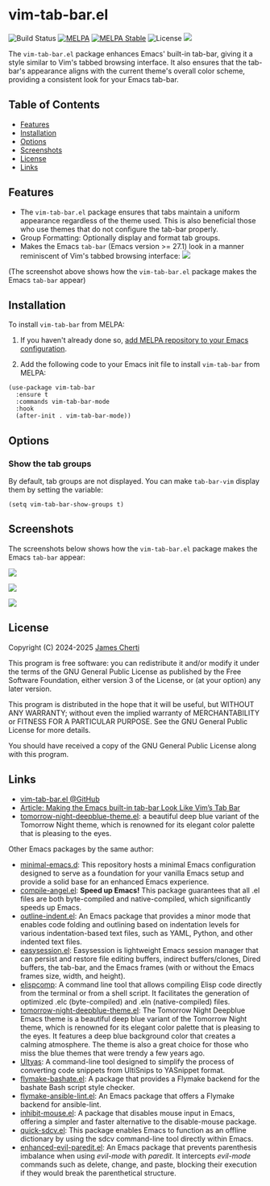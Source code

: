 # vim-tab-bar.el
![Build Status](https://github.com/jamescherti/vim-tab-bar.el/actions/workflows/ci.yml/badge.svg)
[![MELPA](https://melpa.org/packages/vim-tab-bar-badge.svg)](https://melpa.org/#/vim-tab-bar)
[![MELPA Stable](https://stable.melpa.org/packages/vim-tab-bar-badge.svg)](https://stable.melpa.org/#/vim-tab-bar)
![License](https://img.shields.io/github/license/jamescherti/vim-tab-bar.el)
![](https://raw.githubusercontent.com/jamescherti/vim-tab-bar.el/main/.screenshots/made-for-gnu-emacs.svg)

The `vim-tab-bar.el` package enhances Emacs' built-in tab-bar, giving it a style similar to Vim's tabbed browsing interface. It also ensures that the tab-bar's appearance aligns with the current theme's overall color scheme, providing a consistent look for your Emacs tab-bar.

## Table of Contents

- [Features](#features)
- [Installation](#installation)
- [Options](#options)
- [Screenshots](#screenshots)
- [License](#license)
- [Links](#links)

## Features

- The `vim-tab-bar.el` package ensures that tabs maintain a uniform appearance regardless of the theme used. This is also beneficial those who use themes that do not configure the tab-bar properly.
- Group Formatting: Optionally display and format tab groups.
- Makes the Emacs `tab-bar` (Emacs version >= 27.1) look in a manner reminiscent of Vim's tabbed browsing interface:
![](https://raw.githubusercontent.com/jamescherti/vim-tab-bar.el/main/.screenshots/emacs-tab-like-vim.png)

(The screenshot above shows how the `vim-tab-bar.el` package makes the Emacs `tab-bar` appear)

## Installation

To install `vim-tab-bar` from MELPA:

1. If you haven't already done so, [add MELPA repository to your Emacs configuration](https://melpa.org/#/getting-started).

2. Add the following code to your Emacs init file to install `vim-tab-bar` from MELPA:
```emacs-lisp
(use-package vim-tab-bar
  :ensure t
  :commands vim-tab-bar-mode
  :hook
  (after-init . vim-tab-bar-mode))
```

## Options

### Show the tab groups

By default, tab groups are not displayed. You can make `tab-bar-vim` display them by setting the variable:
``` emacs-lisp
(setq vim-tab-bar-show-groups t)
```

###

## Screenshots

The screenshots below shows how the `vim-tab-bar.el` package makes the Emacs `tab-bar` appear:

![](https://raw.githubusercontent.com/jamescherti/vim-tab-bar.el/main/.screenshots/emacs-tab-like-vim-tomorrow-night-deepblue.png)

![](https://raw.githubusercontent.com/jamescherti/vim-tab-bar.el/main/.screenshots/emacs-tab-like-vim-tango-dark.png)

![](https://raw.githubusercontent.com/jamescherti/vim-tab-bar.el/main/.screenshots/emacs-tab-like-vim.png)

## License

Copyright (C) 2024-2025 [James Cherti](https://www.jamescherti.com)

This program is free software: you can redistribute it and/or modify it under the terms of the GNU General Public License as published by the Free Software Foundation, either version 3 of the License, or (at your option) any later version.

This program is distributed in the hope that it will be useful, but WITHOUT ANY WARRANTY; without even the implied warranty of MERCHANTABILITY or FITNESS FOR A PARTICULAR PURPOSE. See the GNU General Public License for more details.

You should have received a copy of the GNU General Public License along with this program.

## Links

- [vim-tab-bar.el @GitHub](https://github.com/jamescherti/vim-tab-bar.el)
- [Article: Making the Emacs built-in tab-bar Look Like Vim’s Tab Bar](https://www.jamescherti.com/emacs-tab-bar-vim-style-colors/)
-  [tomorrow-night-deepblue-theme.el](https://github.com/jamescherti/tomorrow-night-deepblue-theme.el): a beautiful deep blue variant of the Tomorrow Night theme, which is renowned for its elegant color palette that is pleasing to the eyes.

Other Emacs packages by the same author:
- [minimal-emacs.d](https://github.com/jamescherti/minimal-emacs.d): This repository hosts a minimal Emacs configuration designed to serve as a foundation for your vanilla Emacs setup and provide a solid base for an enhanced Emacs experience.
- [compile-angel.el](https://github.com/jamescherti/compile-angel.el): **Speed up Emacs!** This package guarantees that all .el files are both byte-compiled and native-compiled, which significantly speeds up Emacs.
- [outline-indent.el](https://github.com/jamescherti/outline-indent.el): An Emacs package that provides a minor mode that enables code folding and outlining based on indentation levels for various indentation-based text files, such as YAML, Python, and other indented text files.
- [easysession.el](https://github.com/jamescherti/easysession.el): Easysession is lightweight Emacs session manager that can persist and restore file editing buffers, indirect buffers/clones, Dired buffers, the tab-bar, and the Emacs frames (with or without the Emacs frames size, width, and height).
- [elispcomp](https://github.com/jamescherti/elispcomp): A command line tool that allows compiling Elisp code directly from the terminal or from a shell script. It facilitates the generation of optimized .elc (byte-compiled) and .eln (native-compiled) files.
- [tomorrow-night-deepblue-theme.el](https://github.com/jamescherti/tomorrow-night-deepblue-theme.el): The Tomorrow Night Deepblue Emacs theme is a beautiful deep blue variant of the Tomorrow Night theme, which is renowned for its elegant color palette that is pleasing to the eyes. It features a deep blue background color that creates a calming atmosphere. The theme is also a great choice for those who miss the blue themes that were trendy a few years ago.
- [Ultyas](https://github.com/jamescherti/ultyas/): A command-line tool designed to simplify the process of converting code snippets from UltiSnips to YASnippet format.
- [flymake-bashate.el](https://github.com/jamescherti/flymake-bashate.el): A package that provides a Flymake backend for the bashate Bash script style checker.
- [flymake-ansible-lint.el](https://github.com/jamescherti/flymake-ansible-lint.el): An Emacs package that offers a Flymake backend for ansible-lint.
- [inhibit-mouse.el](https://github.com/jamescherti/inhibit-mouse.el): A package that disables mouse input in Emacs, offering a simpler and faster alternative to the disable-mouse package.
- [quick-sdcv.el](https://github.com/jamescherti/quick-sdcv.el): This package enables Emacs to function as an offline dictionary by using the sdcv command-line tool directly within Emacs.
- [enhanced-evil-paredit.el](https://github.com/jamescherti/enhanced-evil-paredit.el): An Emacs package that prevents parenthesis imbalance when using *evil-mode* with *paredit*. It intercepts *evil-mode* commands such as delete, change, and paste, blocking their execution if they would break the parenthetical structure.
